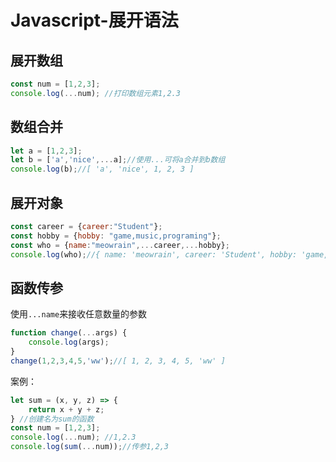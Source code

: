 # Javascript-展开语法

## 展开数组

```js
const num = [1,2,3];
console.log(...num); //打印数组元素1,2.3
```



## 数组合并

```javascript
let a = [1,2,3];
let b = ['a','nice',...a];//使用...可将a合并到b数组
console.log(b);//[ 'a', 'nice', 1, 2, 3 ]
```



## 展开对象

```js
const career = {career:"Student"};
const hobby = {hobby: "game,music,programing"};
const who = {name:"meowrain",...career,...hobby};
console.log(who);//{ name: 'meowrain', career: 'Student', hobby: 'game,music,programing' }

```



## 函数传参

使用`...name`来接收任意数量的参数

```javascript
function change(...args) {
    console.log(args);
}
change(1,2,3,4,5,'ww');//[ 1, 2, 3, 4, 5, 'ww' ]

```



案例：

```js
let sum = (x, y, z) => {
    return x + y + z;
} //创建名为sum的函数
const num = [1,2,3];
console.log(...num); //1,2.3
console.log(sum(...num));//传参1,2,3
```



